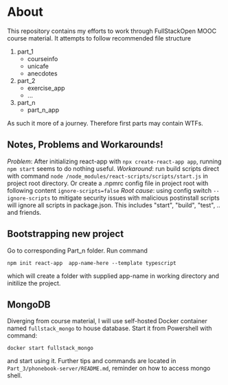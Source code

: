 # About
This repository contains my efforts to work through FullStackOpen MOOC course material. It attempts to follow recommended file structure

1. part\_1
	* courseinfo
	* unicafe
	* anecdotes
2. part\_2
	* exercise\_app
	* ...
3. part\_n
	* part\_n\_app

As such it more of a journey. Therefore first parts may contain WTFs.

## Notes, Problems and Workarounds!
_Problem_: After initializing react-app with `npx create-react-app app`, running `npm start` seems to do nothing useful.
_Workaround_: run build scripts direct with command `node /node_modules/react-scripts/scripts/start.js` in project root directory. Or create a .npmrc config file in project root with following content `ignore-scripts=false`
_Root cause_: using config switch `--ignore-scripts` to mitigate security issues with malicious postinstall scripts will ignore all scripts in package.json. This includes "start", "build", "test", .. and friends.

## Bootstrapping new project
Go to corresponding Part\_n folder. Run command

	npm init react-app  app-name-here --template typescript

which will create a folder with supplied app-name in working directory and initilize the project. 

## MongoDB
Diverging from course material, I will use self-hosted Docker container named `fullstack_mongo` to house database.
Start it from Powershell with command:

	docker start fullstack_mongo

and start using it. Further tips and commands are located in `Part_3/phonebook-server/README.md`, reminder on how to access mongo shell.
